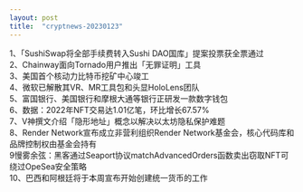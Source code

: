 ```yaml
---
layout: post
title:  "cryptnews-20230123"
---
```

1、「SushiSwap将全部手续费转入Sushi DAO国库」提案投票获全票通过  
2、Chainway面向Tornado用户推出「无罪证明」工具  
3、美国首个核动力比特币挖矿中心竣工  
4、微软已解散其VR、MR工具包和头显HoloLens团队  
5、富国银行、美国银行和摩根大通等银行正研发一款数字钱包  
6、数据：2022年NFT交易达1.01亿笔，环比增长67.57%  
7、V神撰文介绍「隐形地址」概念以解决以太坊隐私保护难题  
8、Render Network宣布成立非营利组织Render Network基金会，核心代码库和品牌控制权由基金会持有  
9慢雾余弦：黑客通过Seaport协议matchAdvancedOrders函数卖出窃取NFT可绕过OpeSea安全策略  
10、巴西和阿根廷将于本周宣布开始创建统一货币的工作  
